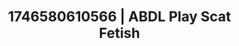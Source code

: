 ---
categories:
- Tasteful nudity
- AI-generated
- Sultry voice
- Dirty whispers
- Body worship
- Pierced & proud
- ASMR
- Cosplay
image: /assets/images/1746580610566.jpg
layout: post
seo:
  description: Featured content with exclusive ABDL Play, Scat Fetish. HD images available.
  keywords: ABDL Play, Scat Fetish
  og_image: /assets/images/1746580610566.jpg
  schema_type: VisualArtwork
tags:
- ABDL Play
- Scat Fetish
- '#1746580610566'
title: 1746580610566 | ABDL Play Scat Fetish
---